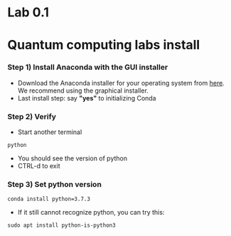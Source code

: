 # Lab 0.1

# Quantum computing labs install

### Step 1) Install Anaconda with the GUI installer

* Download the Anaconda installer for your operating system from [here](https://www.anaconda.com/products/individual#Downloads). We recommend using the graphical installer.
* Last install step: say **"yes"** to initializing Conda

### Step 2) Verify

* Start another terminal
```shell
python
```
* You should see the version of python
* CTRL-d to exit

### Step 3) Set python version
```shell
conda install python=3.7.3
```

* If it still cannot recognize python, you can try this:

```shell
sudo apt install python-is-python3
```
